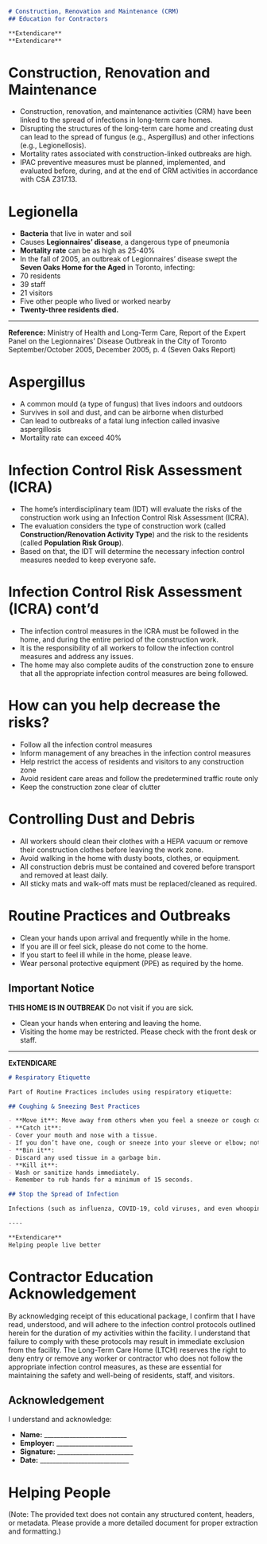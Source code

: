 ```markdown
# Construction, Renovation and Maintenance (CRM)
## Education for Contractors

**Extendicare**
**Extendicare**
```

# Construction, Renovation and Maintenance

- Construction, renovation, and maintenance activities (CRM) have been linked to the spread of infections in long-term care homes.
- Disrupting the structures of the long-term care home and creating dust can lead to the spread of fungus (e.g., Aspergillus) and other infections (e.g., Legionellosis).
- Mortality rates associated with construction-linked outbreaks are high.
- IPAC preventive measures must be planned, implemented, and evaluated before, during, and at the end of CRM activities in accordance with CSA Z317.13.

# Legionella

- **Bacteria** that live in water and soil
- Causes **Legionnaires’ disease**, a dangerous type of pneumonia
- **Mortality rate** can be as high as 25-40%
- In the fall of 2005, an outbreak of Legionnaires’ disease swept the **Seven Oaks Home for the Aged** in Toronto, infecting:
- 70 residents
- 39 staff
- 21 visitors
- Five other people who lived or worked nearby
- **Twenty-three residents died.**

----

**Reference:** Ministry of Health and Long-Term Care, Report of the Expert Panel on the Legionnaires’ Disease Outbreak in the City of Toronto September/October 2005, December 2005, p. 4 (Seven Oaks Report)

# Aspergillus

- A common mould (a type of fungus) that lives indoors and outdoors
- Survives in soil and dust, and can be airborne when disturbed
- Can lead to outbreaks of a fatal lung infection called invasive aspergillosis
- Mortality rate can exceed 40%

# Infection Control Risk Assessment (ICRA)

- The home’s interdisciplinary team (IDT) will evaluate the risks of the construction work using an Infection Control Risk Assessment (ICRA).
- The evaluation considers the type of construction work (called **Construction/Renovation Activity Type**) and the risk to the residents (called **Population Risk Group**).
- Based on that, the IDT will determine the necessary infection control measures needed to keep everyone safe.

# Infection Control Risk Assessment (ICRA) cont’d

- The infection control measures in the ICRA must be followed in the home, and during the entire period of the construction work.
- It is the responsibility of all workers to follow the infection control measures and address any issues.
- The home may also complete audits of the construction zone to ensure that all the appropriate infection control measures are being followed.

# How can you help decrease the risks?

- Follow all the infection control measures
- Inform management of any breaches in the infection control measures
- Help restrict the access of residents and visitors to any construction zone
- Avoid resident care areas and follow the predetermined traffic route only
- Keep the construction zone clear of clutter

# Controlling Dust and Debris

- All workers should clean their clothes with a HEPA vacuum or remove their construction clothes before leaving the work zone.
- Avoid walking in the home with dusty boots, clothes, or equipment.
- All construction debris must be contained and covered before transport and removed at least daily.
- All sticky mats and walk-off mats must be replaced/cleaned as required.

# Routine Practices and Outbreaks

- Clean your hands upon arrival and frequently while in the home.
- If you are ill or feel sick, please do not come to the home.
- If you start to feel ill while in the home, please leave.
- Wear personal protective equipment (PPE) as required by the home.

## Important Notice

**THIS HOME IS IN OUTBREAK**
Do not visit if you are sick.

- Clean your hands when entering and leaving the home.
- Visiting the home may be restricted. Please check with the front desk or staff.

----

**ExTENDICARE**

```markdown
# Respiratory Etiquette

Part of Routine Practices includes using respiratory etiquette:

## Coughing & Sneezing Best Practices

- **Move it**: Move away from others when you feel a sneeze or cough coming on.
- **Catch it**:
- Cover your mouth and nose with a tissue.
- If you don’t have one, cough or sneeze into your sleeve or elbow; not your hands.
- **Bin it**:
- Discard any used tissue in a garbage bin.
- **Kill it**:
- Wash or sanitize hands immediately.
- Remember to rub hands for a minimum of 15 seconds.

## Stop the Spread of Infection

Infections (such as influenza, COVID-19, cold viruses, and even whooping cough) are spread by coughing and sneezing. When you cough or sneeze into your hands, your hands carry and spread these infectious agents. When you touch an object such as a door handle, elevator button, telephone, or computer keyboard with unclean hands, you are spreading germs. The next person who touches these objects may pick up these germs and get sick if they do not clean their hands before touching their eyes, nose, or mouth.

----

**Extendicare**
Helping people live better
```

# Contractor Education Acknowledgement

By acknowledging receipt of this educational package, I confirm that I have read, understood, and will adhere to the infection control protocols outlined herein for the duration of my activities within the facility. I understand that failure to comply with these protocols may result in immediate exclusion from the facility. The Long-Term Care Home (LTCH) reserves the right to deny entry or remove any worker or contractor who does not follow the appropriate infection control measures, as these are essential for maintaining the safety and well-being of residents, staff, and visitors.

## Acknowledgement

I understand and acknowledge:

- **Name:** __________________________
- **Employer:** ________________________
- **Signature:** ________________________
- **Date:** ____________________________

# Helping People

(Note: The provided text does not contain any structured content, headers, or metadata. Please provide a more detailed document for proper extraction and formatting.)